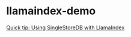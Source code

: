 # llamaindex-demo

[Quick tip: Using SingleStoreDB with LlamaIndex](https://medium.com/@VeryFatBoy/quick-tip-using-singlestoredb-with-llamaindex-2a670b1029f)
